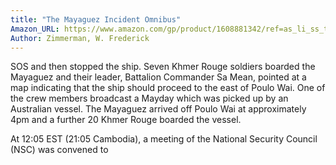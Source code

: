 ```yaml
---
title: "The Mayaguez Incident Omnibus"
Amazon_URL: https://www.amazon.com/gp/product/1608881342/ref=as_li_ss_tl?ie=UTF8&linkCode=ll1&tag=internetbo00a-20
Author: Zimmerman, W. Frederick
---
```

SOS and then stopped the ship. Seven Khmer Rouge soldiers boarded the Mayaguez and their leader, Battalion Commander Sa Mean, pointed at a map indicating that the ship should proceed to the east of Poulo Wai. One of the crew members broadcast a Mayday which was picked up by an Australian vessel. The Mayaguez arrived off Poulo Wai at approximately 4pm and a further 20 Khmer Rouge boarded the vessel. 

At 12:05 EST (21:05 Cambodia), a meeting of the National Security Council (NSC) was convened to 
